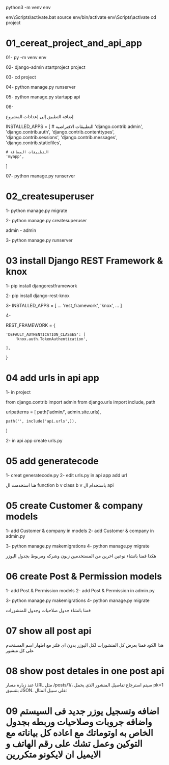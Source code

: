 
python3 -m venv env

env\Scripts\activate.bat
source env/bin/activate
env\Scripts\activate
cd project

# 01_cereat_project_and_api_app

01- py -m venv env

02- django-admin startproject project

03- cd project

04- python manage.py runserver

05- python manage.py startapp api


06- 

إضافة التطبيق إلى إعدادات المشروع



INSTALLED_APPS = [
    # التطبيقات الافتراضية
    'django.contrib.admin',
    'django.contrib.auth',
    'django.contrib.contenttypes',
    'django.contrib.sessions',
    'django.contrib.messages',
    'django.contrib.staticfiles',
    
    # التطبيقات المضافة
    'myapp',
]





07- python manage.py runserver





# 02_createsuperuser

1- python manage.py migrate

2- python manage.py createsuperuser

admin - admin 

3- python manage.py runserver



# 03 install Django REST Framework & knox

1- pip install djangorestframework

2- pip install django-rest-knox


3-
INSTALLED_APPS = [
    ...
    'rest_framework',
    'knox',
    ...
]


4- 

REST_FRAMEWORK = {
 
    'DEFAULT_AUTHENTICATION_CLASSES': [
        'knox.auth.TokenAuthentication',
    
    ],

}







# 04 add urls in api app 

1- in project 

from django.contrib import admin
from django.urls import include, path

urlpatterns = [
    path('admin/', admin.site.urls),

    path('', include('api.urls',)),

]



2- in api app 
  create urls.py 






# 05 add generatecode 
1- creat generatecode.py
2- edit urls.py in api app 
    add url 

هنا استخدمت ال 
function b v 
class b v 
باستخدام ال
api 


# 05 create Customer & company models 
1- add  Customer & company in  models
2-  add Customer & company in  admin.py

3- python manage.py makemigrations
4- python manage.py migrate


هكذا قمنا بانشاء نوعين اخرين من المستخدمين زبون وشركه ومربوط بجدول اليوزر 

# 06 create Post & Permission models 

1- add Post & Permission models
2-  add Post & Permission in  admin.py


3- python manage.py makemigrations
4- python manage.py migrate

قمنا بانشاء جدول صلاحيات وجدول للمنشورات 





# 07 show all post api 



هذا الكود قمنا بعرض كل المنشورات لكل اليوزر بدون اى فلتر مع اظهار اسم المستخدم على كل منشور 




# 08 show  post  detales in one post   api 



عند زيارة مسار URL مثل /posts/1/، سيتم استرجاع تفاصيل المنشور الذي يحمل pk=1 بتنسيق JSON. على سبيل المثال:


# 09 اضافه وتسجيل يوزر جديد فى السيستم واضافه جروبات وصلاحيات وربطه بجدول الخاص به اوتوماتك مع اعاده كل بياناته مع التوكين وعمل تشك على  رقم الهاتف و الايميل ان لايكونو متكررين 



